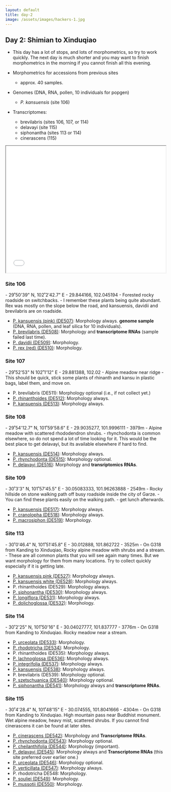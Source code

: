 ```yaml
---
layout: default
title: day-2
image: /assets/images/hackers-1.jpg
---
```



## Day 2: Shimian to Xinduqiao
- This day has a lot of stops, and lots of morphometrics, 
so try to work quickly. The next day is much shorter and you may want to 
finish morphometrics in the morning if you cannot finish all this evening. 


- Morphometrics for accessions from previous sites
	- approx. 40 samples.
- Genomes (DNA, RNA, pollen, 10 individuals for popgen)
	- <i>P. kansuensis</i> (site 106)
- Transcriptomes: 
	- brevilabris (sites 106, 107, or 114)
	- delavayi (site 115)
	- siphonantha (sites 113 or 114)
	- cinerascens (115)


<iframe src="../assets/maps/day2.html" height='400px' width="100%" title="Iframe Example"></iframe> 


<h3 class="mt-5"> Site 106 </h3>
- 29˚50'39" N, 102˚2'42.7" E
- 29.844166, 102.045194
- Forested rocky roadside on switchbacks.
- I remember these plants being quite abundant. Rex was mostly on the slope
below the road, and kansuensis, davidii and brevilabris are on roadside.

- [P. kansuensis (pink) (DE507)](../assets/flowers/DE507-kansuensis-pink.jpg): Morphology always.  <b>genome sample</b> (DNA, RNA, pollen, and leaf silica for 10 individuals).
- [P. brevilabris (DE508)](../assets/flowers/DE508-brevilabris.jpg): Morphology and <b>transcriptome RNAs</b> (sample failed last time). 
- [P. davidii (DE509)](../assets/flowers/DE509-davidii.jpg): Morphology.
- [P. rex (red) (DE510)](../assets/flowers/DE510-rex-red.jpg): Morphology.



<h3 class="mt-5"> Site 107 </h3>
- 29˚52'53" N	102˚1'12" E
- 29.881388, 102.02
- Alpine meadow near ridge
- This should be quick, stick some plants of rhinanth and kansu in plastic
bags, label them, and move on.

- P. brevilabris (DE511): Morphology optional (i.e., if not collect yet.)
- [P. rhinanthoides (DE512)](../assets/flowers/DE512-rhinanthoides.jpg): Morphology always.
- [P. kansuensis (DE513)](../assets/flowers/DE513-kansuensis.jpg): Morphology always.


<h3 class="mt-5"> Site 108 </h3>
- 29˚54'12.7" N,	101˚59'58.6" E
- 29.9035277, 101.9996111
- 3979m
- Alpine meadow with scattered rhododendron shrubs.
- rhynchodonta is common elsewhere, so do not spend a lot of time looking
for it. This would be the best place to get delavayi, but its available elsewhere
if hard to find.

- [P. kansuensis (DE514)](../assets/flowers/DE514-kansuensis.jpg): Morphology always.
- [P. rhynchodonta (DE515)](../assets/flowers/DE543-rhynchodonta.jpg): Morphology optional. 
- [P. delavayi (DE516)](../assets/flowers/DE516-delavayi.jpg): Morphology and <b>transriptomics RNAs</b>. 


<h3 class="mt-5"> Site 109 </h3>
- 30˚3'3" N,	101˚57'45.5" E
- 30.05083333, 101.96263888
- 2549m
- Rocky hillside on stone walking path off busy roadside inside the city of Garze.
- You can find these plants easily on the walking path.
- get lunch afterwards.

- [P. kansuensis (DE517)](../assets/flowers/DE517-kansuensis.jpg): Morphology always.
- [P. cranolopha (DE518)](../assets/flowers/DE518-cranolopha.jpg): Morphology always.
- [P. macrosiphon (DE519)](../assets/flowers/DE519-macrosiphon.jpg): Morphology.


<!-- <h3 class="mt-5"> Site 110 </h3>
- 30˚8'40.6" N,	101˚51'33.5" E
- 30.1446111, 101.85930555
- 3790m
- At Mucho Lake, scenic spot of the Kanding Love Song.
- <i>You can skip this site if you are running low on time, since it is out of the way.</i>

- [P. lachnoglossa (DE520)](../assets/flowers/DE520-lachnoglossa.jpg): Morphology always.
- [P. lineata (DE521)](../assets/flowers/DE521-lineata.jpg): Morphology
- [P. rhinanthoides (DE522)](../assets/flowers/DE522-rhinanthoides.jpg): Morphology always.
- [P. fetisowii (DE523)](../assets/flowers/DE523-fetisowii.jpg): Morphology
 -->


<h3 class="mt-5"> Site 113 </h3>
- 30˚0'46.4" N,	101˚51'45.8" E
- 30.012888, 101.862722
- 3525m
- On G318 from Kanding to Xinduqiao, Rocky alpine meadow with shrubs and a stream.
- These are all common plants that you will see again many times. But we want
morphology for them from many locations. Try to collect quickly especially
if it is getting late.

- [P. kansuensis pink (DE527)](../assets/flowers/DE527-kansuensis-pink.jpg): Morphology always. 
- [P. kansuensis white (DE528)](../assets/flowers/DE528-kansuensis-white.jpg): Morphology always.
- P. rhinanthoides (DE529): Morphology always.
- [P. siphonantha (DE530)](../assets/flowers/DE530-siphonantha.jpg): Morphology always.
- [P. longiflora (DE531)](../assets/flowers/DE531-longiflora.jpg): Morphology always.
- [P. dolichoglossa (DE532)](../assets/flowers/DE532-dolichoglossa.jpg): Morphology.


<h3 class="mt-5"> Site 114 </h3>
- 30˚2'25" N,	101˚50'16" E
- 30.04027777, 101.837777
- 3776m
- On G318 from Kanding to Xinduqiao. Rocky meadow near a stream.

- [P. urceolata (DE533)](../assets/flowers/DE533-urceolata.jpg): Morphology.
- [P. rhodotricha (DE534)](../assets/flowers/DE534-rhodotricha.jpg): Morphology.
- P. rhinanthoides (DE535): Morphology always.
- [P. lachnoglossa (DE536)](../assets/flowers/DE536-lachnoglossa.jpg): Morphology always.
- [P. integrifolia (DE537)](../assets/flowers/DE537-integrifolia.jpg): Morphology always.
- [P. kansuensis (DE538)](../assets/flowers/DE538-kansuensis.jpg): Morphology always.
- P. brevilabris (DE539): Morphology optional.
- [P. szetschuanica (DE540)](../assets/flowers/DE540-szetschuanica.jpg): Morphology optional.
- [P. siphonantha (DE541)](../assets/flowers/DE541-siphonantha.jpg): Morphology always and <b>transcriptome RNAs</b>.


<h3 class="mt-5"> Site 115 </h3>
- 30˚4'28.4" N,	101˚48'15" E	
- 30.074555, 101.8041666
- 4304m
- On G318 from Kanding to Xinduqiao. High mountain pass near Buddhist monument.	
Wet alpine meadow, heavy mist, scattered shrubs. If you cannot find cinerascens
it can be found at later sites.


- [P. cinerascens (DE542)](../assets/flowers/DE620-cinerascens.jpg): Morphology and <b>Transcriptome RNAs</b>.
- [P. rhynchodonta (DE543)](../assets/flowers/DE543-rhynchodonta.jpg): Morphology optional.
- [P. cheilanthifolia (DE544)](../assets/flowers/DE544-cheilanthifolia.jpg): Morphology (important).
- [P. delavayi (DE545)](../assets/flowers/DE545-delavayi.jpg): Morphology always and <b>Transcriptome RNAs </b> (this site preferred over earlier one.)
- [P. urceolata (DE546)](../assets/flowers/DE546-urceolata.jpg): Morphology optional.
- [P. verticillata (DE547)](../assets/flowers/DE547-verticillata.jpg): Morphology always.
- P. rhodotricha DE548: Morphology.
- [P. souliei (DE549)](../assets/flowers/DE549-souliei.jpg): Morphology.
- [P. mussotii (DE550)](../assets/flowers/DE550-mussotii.jpg): Morphology.


